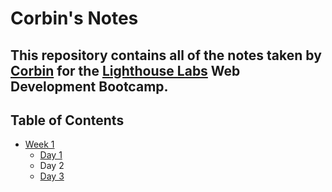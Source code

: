 # Corbin's Notes

## This repository contains all of the notes taken by [Corbin](https://github.com/Cheryet) for the [Lighthouse Labs](https://www.lighthouselabs.ca/) Web Development Bootcamp.

## Table of Contents

* [Week 1](/Week_1)
  * [Day 1](/Week_1/Day_1/)
  *  Day 2
  * [Day 3](/Week_1/Day_3/)
  